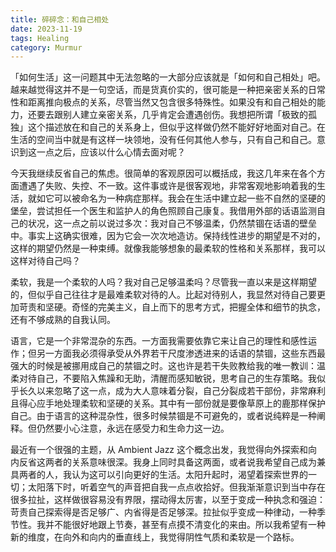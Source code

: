 ```yaml
---
title: 碎碎念：和自己相处
date: 2023-11-19
tags: Healing
category: Murmur
---
```


「如何生活」这一问题其中无法忽略的一大部分应该就是「如何和自己相处」吧。越来越觉得这并不是一句空话，而是货真价实的，很可能是一种把亲密关系的日常性和距离推向极点的关系，尽管当然又包含很多特殊性。如果没有和自己相处的能力，还要去跟别人建立亲密关系，几乎肯定会遭遇创伤。我想把所谓「极致的孤独」这个描述放在和自己的关系身上，但似乎这样做仍然不能好好地面对自己。在生活的空间当中就是有这样一块领地，没有任何其他人参与，只有自己和自己。意识到这一点之后，应该以什么心情去面对呢？

今天我继续反省自己的焦虑。很简单的客观原因可以概括成，我这几年来在各个方面遭遇了失败、失控、不一致。这件事或许是很客观地，非常客观地影响着我的生活，就如它可以被命名为一种病症那样。我会在生活中建立起一些不自然的坚硬的堡垒，尝试担任一个医生和监护人的角色照顾自己康复。我借用外部的话语监测自己的状况，这一点之前以说过多次：我对自己不够温柔，仍然禁锢在话语的壁垒中。事实上这确实很难，因为它会一次次地造访。保持线性进步的期望是不对的，这样的期望仍然是一种束缚。就像我能够想象的最柔软的性格和关系那样，我可以这样对待自己吗？

柔软，我是一个柔软的人吗？我对自己足够温柔吗？尽管我一直以来是这样期望的，但似乎自己往往才是最难柔软对待的人。比起对待别人，我显然对待自己要更加苛责和坚硬。奇怪的完美主义，自上而下的思考方式，把握全体和细节的执念，还有不够成熟的自我认同。

语言，它是一个非常混杂的东西。一方面我需要依靠它来让自己的理性和感性运作；但另一方面我必须得承受从外界若干尺度渗透进来的话语的禁锢，这些东西最强大的时候是被挪用成自己的禁锢之时。这也许是若干失败教给我的唯一教训：温柔对待自己，不要陷入焦躁和无助，清醒而感知敏锐，思考自己的生存策略。我似乎长久以来忽略了这一点，成为大人意味着分裂，自己分裂成若干部份，非常麻利且得心应手地处理柔软和坚硬的关系。其中有一部份就是要像草原上的鹿那样保护自己。由于语言的这种混杂性，很多时候禁锢是不可避免的，或者说纯粹是一种阐释。但仍然要小心注意，永远在感受力和生命力这一边。

最近有一个很强的主题，从 Ambient Jazz 这个概念出发，我觉得向外探索和向内反省这两者的关系意味很深。我身上同时具备这两面，或者说我希望自己成为兼具两者的人，我认为这可以引向更好的生活。太阳升起时，渴望着探索世界的一切；太阳落下时，听着空气的声音把自我一点点收拾好。但我渐渐意识到当中存在很多拉扯，这样做很容易没有界限，摆动得太厉害，以至于变成一种执念和强迫：苛责自己探索得是否足够广、内省得是否足够深。拉扯似乎变成一种律动，一种季节性。我并不能很好地跟上节奏，甚至有点摸不清变化的来由。所以我希望有一种新的维度，在向外和向内的垂直线上，我觉得阴性气质和柔软是一个路标。
